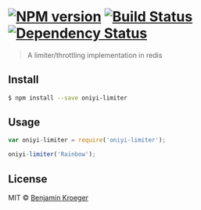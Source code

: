 #  [![NPM version][npm-image]][npm-url] [![Build Status][travis-image]][travis-url] [![Dependency Status][daviddm-url]][daviddm-image]

> A limiter/throttling implementation in redis


## Install

```sh
$ npm install --save oniyi-limiter
```


## Usage

```js
var oniyi-limiter = require('oniyi-limiter');

oniyi-limiter('Rainbow');
```


## License

MIT © [Benjamin Kroeger]()


[npm-url]: https://npmjs.org/package/oniyi-limiter
[npm-image]: https://badge.fury.io/js/oniyi-limiter.svg
[travis-url]: https://travis-ci.org/benkroeger/oniyi-limiter
[travis-image]: https://travis-ci.org/benkroeger/oniyi-limiter.svg?branch=master
[daviddm-url]: https://david-dm.org/benkroeger/oniyi-limiter.svg?theme=shields.io
[daviddm-image]: https://david-dm.org/benkroeger/oniyi-limiter

